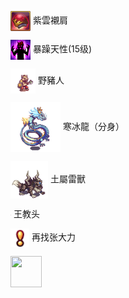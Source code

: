 
<a href="http://helper/item/62596"><img src="/empire/image/item/127_4.png" width="32" height="32" style="vertical-align: middle;"/></a> <span>紫雲襯肩</span><br/>

<a href="http://helper/skill/53345"><img src="/empire/image/skill/74_3.png" width="32" height="32" style="vertical-align: middle;"/></a> <span>暴躁天性(15级)</span><br/>

<a href="http://helper/monster/49183"><img src="/empire/image/monster/5001.png" width="40" height="40" style="vertical-align: middle;"/></a> <span>野豬人</span><br/>

<a href="http://helper/monster/51341"><img src="/empire/image/monster/5166.png" width="80" height="80" style="vertical-align: middle;"/></a> <span>寒冰龍（分身）</span><br/>

<a href="http://helper/monster/51352"><img src="/empire/image/monster/5616.png" width="60" height="60" style="vertical-align: middle;"/></a> <span>土屬雷獸</span><br/>

<a href="http://helper/npc/9989636"><img src="/empire/image/monster/0.png" width="1" height="1" style="vertical-align: middle;"/></a> <span>王教头</span><br/>

<a href="http://helper/task/54165"><img src="/empire/image/task/mark.png" width="30" height="30" style="vertical-align: middle;"/></a> <span>再找张大力</span><br/>


<a href="http://helper/task/12310">
    <img src="/starbucks.jpg" width="50" height="50">
</a>



